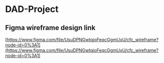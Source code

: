 # DAD-Project

## Figma wireframe design link 
[https://www.figma.com/file/UsuDPNGwtqjoFeqcGgmUxU/cfc_wireframe?node-id=0%3A1](https://www.figma.com/file/UsuDPNGwtqjoFeqcGgmUxU/cfc_wireframe?node-id=0%3A1)

